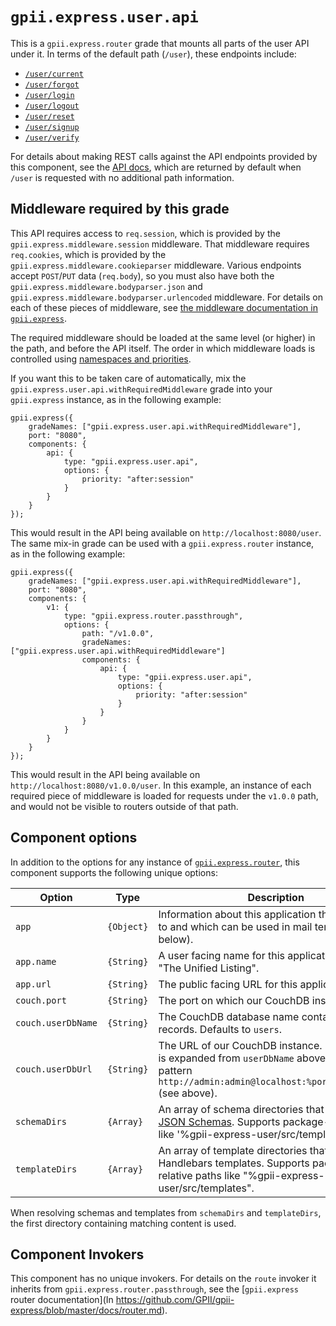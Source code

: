 # `gpii.express.user.api`

This is a `gpii.express.router` grade that mounts all parts of the user API under it.  In terms of the default path
(`/user`), these endpoints include:


* [`/user/current`](currentComponent.md)
* [`/user/forgot`](forgotComponent.md)
* [`/user/login`](loginComponent.md)
* [`/user/logout`](logoutComponent.md)
* [`/user/reset`](resetComponent.md)
* [`/user/signup`](signupComponent.md)
* [`/user/verify`](verifyComponent.md)

For details about making REST calls against the API endpoints provided by this component, see the [API docs](apidocs.md),
which are returned by default when `/user` is requested with no additional path information.

## Middleware required by this grade

This API requires access to `req.session`, which is provided by the `gpii.express.middleware.session` middleware.
That middleware requires `req.cookies`, which is provided by the `gpii.express.middleware.cookieparser` middleware.
Various endpoints accept `POST`/`PUT` data (`req.body`), so you must also have both the
`gpii.express.middleware.bodyparser.json` and `gpii.express.middleware.bodyparser.urlencoded` middleware.  For details
on each of these pieces of middleware, see [the middleware documentation in `gpii.express`](https://github.com/GPII/gpii-express/blob/master/docs/middleware.md).

The required middleware should be loaded at the same level (or higher) in the path, and before the API itself.  The
order in which middleware loads is controlled using [namespaces and priorities](http://docs.fluidproject.org/infusion/development/Priorities.html).

If you want this to be taken care of automatically, mix the `gpii.express.user.api.withRequiredMiddleware` grade
into your `gpii.express` instance, as in the following example:

```
gpii.express({
    gradeNames: ["gpii.express.user.api.withRequiredMiddleware"],
    port: "8080",
    components: {
        api: {
            type: "gpii.express.user.api",
            options: {
                priority: "after:session"
            }
        }
    }
});
```

This would result in the API being available on `http://localhost:8080/user`.  The same mix-in grade can be used with
a `gpii.express.router` instance, as in the following example:

```
gpii.express({
    gradeNames: ["gpii.express.user.api.withRequiredMiddleware"],
    port: "8080",
    components: {
        v1: {
            type: "gpii.express.router.passthrough",
            options: {
                path: "/v1.0.0",
                gradeNames: ["gpii.express.user.api.withRequiredMiddleware"]
                components: {
                    api: {
                        type: "gpii.express.user.api",
                        options: {
                            priority: "after:session"
                        }
                    }
                }
            }
        }
    }
});
```

This would result in the API being available on `http://localhost:8080/v1.0.0/user`.  In this example, an instance of
each required piece of middleware is loaded for requests under the `v1.0.0` path, and would not be visible to routers
outside of that path.

## Component options

In addition to the options for any instance of [`gpii.express.router`](https://github.com/GPII/gpii-express/blob/master/docs/router.md),
this component supports the following unique options:

| Option             | Type       | Description |
| ------------------ | ---------- | ----------- |
| `app`              | `{Object}` | Information about this application that is exposed to and which can be used in mail templates (see below).|
| `app.name`         | `{String}` | A user facing name for this application, such as "The Unified Listing". |
| `app.url`          | `{String}` | The public facing URL for this application. |
| `couch.port`       | `{String}` | The port on which our CouchDB instance runs. |
| `couch.userDbName` | `{String}` | The CouchDB database name containing our user records.  Defaults to `users`. |
| `couch.userDbUrl`  | `{String}` | The URL of our CouchDB instance.  By default this is expanded from `userDbName` above using the pattern `http://admin:admin@localhost:%port/%userDbName` (see above). |
| `schemaDirs`       | `{Array}`  | An array of schema directories that contain our [JSON Schemas](http://json-schema.org/). Supports package-relative paths like '%gpii-express-user/src/templates'. |
| `templateDirs`     | `{Array}`  | An array of template directories that contain our Handlebars templates.  Supports package-relative paths like "%gpii-express-user/src/templates". |

When resolving schemas and templates from `schemaDirs` and `templateDirs`, the first directory containing matching
content is used.


## Component Invokers

This component has no unique invokers.  For details on the `route` invoker it inherits from `gpii.express.router.passthrough`,
see the [`gpii.express` router documentation](In https://github.com/GPII/gpii-express/blob/master/docs/router.md).